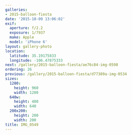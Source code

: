 ```yaml
---
galleries:
- 2015-balloon-fiesta
date: '2015-10-09 13:06:02'
exif:
  aperture: f/2.2
  exposure: 1/7937
  make: Apple
  model: 'iPhone 6'
layout: gallery-photo
location:
  latitude: 35.19175833
  longitude: -106.47875333
next: /gallery/2015-balloon-fiesta/ae76c84-img-0598
ordering: 26
previous: /gallery/2015-balloon-fiesta/d77389a-img-0534
sizes:
  1280:
    height: 960
    width: 1280
  640w:
    height: 480
    width: 640
  200x200:
    height: 200
    width: 200
title: IMG_0549
---
```


